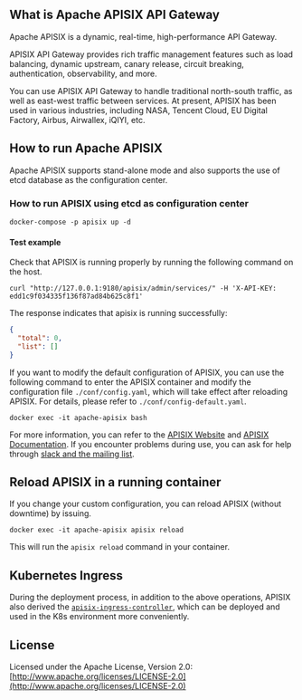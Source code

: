 ## What is Apache APISIX API Gateway

Apache APISIX is a dynamic, real-time, high-performance API Gateway.

APISIX API Gateway provides rich traffic management features such as load balancing, dynamic upstream, canary release, circuit breaking, authentication, observability, and more.

You can use APISIX API Gateway to handle traditional north-south traffic, as well as east-west traffic between services.
At present, APISIX has been used in various industries, including NASA, Tencent Cloud, EU Digital Factory, Airbus, Airwallex, iQIYI, etc.

## How to run Apache APISIX

Apache APISIX supports stand-alone mode and also supports the use of etcd database as the configuration center.

### How to run APISIX using etcd as configuration center

```shell
docker-compose -p apisix up -d
```

#### Test example

Check that APISIX is running properly by running the following command on the host.

```
curl "http://127.0.0.1:9180/apisix/admin/services/" -H 'X-API-KEY: edd1c9f034335f136f87ad84b625c8f1'
```

The response indicates that apisix is running successfully:

```json
{
  "total": 0,
  "list": []
}
```

If you want to modify the default configuration of APISIX, you can use the following command to enter the APISIX container and modify the configuration file `./conf/config.yaml`, which will take effect after reloading APISIX. For details, please refer to `./conf/config-default.yaml`.

```
docker exec -it apache-apisix bash
```

For more information, you can refer to the [APISIX Website](https://apisix.apache.org/) and [APISIX Documentation](https://apisix.apache.org/docs/apisix/getting-started). If you encounter problems during use, you can ask for help through [slack and the mailing list](https://apisix.apache.org/docs/general/join/).

## Reload APISIX in a running container

If you change your custom configuration, you can reload APISIX (without downtime) by issuing.

```
docker exec -it apache-apisix apisix reload
```
This will run the `apisix reload` command in your container.

## Kubernetes Ingress

During the deployment process, in addition to the above operations, APISIX also derived the [`apisix-ingress-controller`](https://github.com/apache/apisix-ingress-controller), which can be deployed and used in the K8s environment more conveniently.

## License

Licensed under the Apache License, Version 2.0: [http://www.apache.org/licenses/LICENSE-2.0](http://www.apache.org/licenses/LICENSE-2.0)
